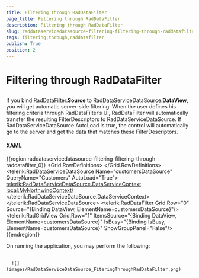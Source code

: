 ```yaml
---
title: Filtering through RadDataFilter
page_title: Filtering through RadDataFilter
description: Filtering through RadDataFilter
slug: raddataservicedatasource-filtering-filtering-through-raddatafilter
tags: filtering,through,raddatafilter
publish: True
position: 2
---
```


# Filtering through RadDataFilter



## 

If you bind RadDataFilter.__Source__ to RadDataServiceDataSource.__DataView__, you will get automatic server-side filtering. When the user defines his filtering criteria through RadDataFilter’s UI, RadDataFilter will automatically transfer the resulting FilterDescriptors to RadDataServiceDataSource. If RadDataServiceDataSource.AutoLoad is true, the control will automatically go to the server and get the data that matches these FilterDescriptors. 

#### __XAML__

{{region raddataservicedatasource-filtering-filtering-through-raddatafilter_0}}
	<Grid x:Name="LayoutRoot" Background="White">
	 <Grid.RowDefinitions>
	  <RowDefinition Height="Auto"/>
	  <RowDefinition Height="*"/>
	 </Grid.RowDefinitions>
	 <telerik:RadDataServiceDataSource Name="customersDataSource" QueryName="Customers" AutoLoad="True">
	  <telerik:RadDataServiceDataSource.DataServiceContext>
	   <local:MyNorthwindContext/>
	  </telerik:RadDataServiceDataSource.DataServiceContext>
	 </telerik:RadDataServiceDataSource>
	 <telerik:RadDataFilter Grid.Row="0" Source="{Binding DataView, ElementName=customersDataSource}"/>
	 <telerik:RadGridView Grid.Row="1" ItemsSource="{Binding DataView, ElementName=customersDataSource}" 
	    IsBusy="{Binding IsBusy, ElementName=customersDataSource}" 
	    ShowGroupPanel="False"/> 
	</Grid>
	{{endregion}}





On running the application, you may perform the following:




         
      ![](images/RadDataServiceDataSource_FiteringThroughRadDataFilter.png)




